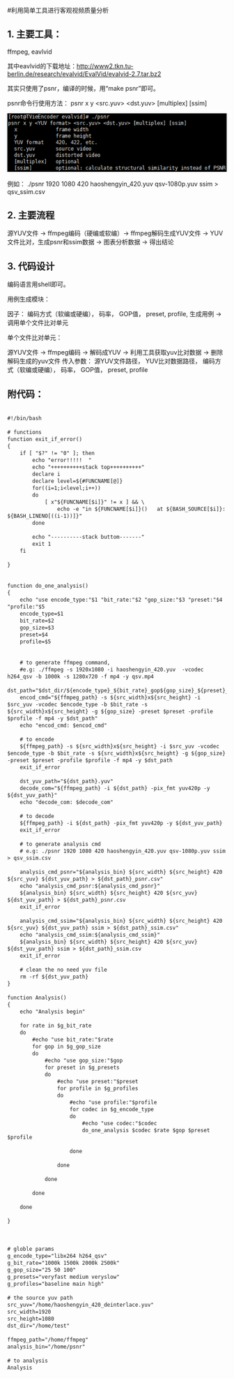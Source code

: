 #利用简单工具进行客观视频质量分析

## 1. 主要工具： 
ffmpeg, eavlvid

其中eavlvid的下载地址：http://www2.tkn.tu-berlin.de/research/evalvid/EvalVid/evalvid-2.7.tar.bz2

其实只使用了psnr，编译的时候，用“make psnr”即可。

psnr命令行使用方法： psnr  x  y  <YUV format>  <src.yuv>  <dst.yuv> [multiplex]  [ssim] 

![psnr使用方法图](../images/20160712-videotools-01.png)

例如： ./psnr 1920 1080 420 haoshengyin_420.yuv qsv-1080p.yuv ssim > qsv_ssim.csv


## 2. 主要流程

源YUV文件 -> ffmpeg编码（硬编或软编）-> ffmpeg解码生成YUV文件 -> YUV文件比对，生成psnr和ssim数据 -> 图表分析数据 -> 得出结论


## 3. 代码设计

编码语言用shell即可。

用例生成模块：

因子： 编码方式（软编或硬编）， 码率， GOP值， preset,  profile,  生成用例 -> 调用单个文件比对单元

单个文件比对单元：

源YUV文件 -> ffmpeg编码 -> 解码成YUV -> 利用工具获取yuv比对数据 -> 删除解码生成的yuv文件
传入参数： 源YUV文件路径， YUV比对数据路径， 编码方式（软编或硬编）， 码率， GOP值， preset,  profile

## 附代码：
```shell

#!/bin/bash

# functions
function exit_if_error()
{
    if [ "$?" != "0" ]; then
        echo "error!!!!!  "
        echo "++++++++++stack top++++++++++"
        declare i
        declare level=${#FUNCNAME[@]}
        for((i=1;i<level;i++))
        do
            [ x"${FUNCNAME[$i]}" != x ] && \
                echo -e "in ${FUNCNAME[$i]}()   at ${BASH_SOURCE[$i]}: ${BASH_LINENO[((i-1))]}"
        done

        echo "----------stack buttom-------"
        exit 1
    fi

}


function do_one_analysis()
{
    echo "use encode_type:"$1 "bit_rate:"$2 "gop_size:"$3 "preset:"$4 "profile:"$5
    encode_type=$1
    bit_rate=$2
    gop_size=$3
    preset=$4
    profile=$5


    # to generate ffmpeg command, 
    #e.g: ./ffmpeg -s 1920x1080 -i haoshengyin_420.yuv  -vcodec h264_qsv -b 1000k -s 1280x720 -f mp4 -y qsv.mp4
    dst_path="$dst_dir/${encode_type}_${bit_rate}_gop${gop_size}_${preset}_${profile}.mp4"
    encod_cmd="${ffmpeg_path} -s ${src_width}x${src_height} -i $src_yuv -vcodec $encode_type -b $bit_rate -s ${src_width}x${src_height} -g ${gop_size} -preset $preset -profile $profile -f mp4 -y $dst_path" 
    echo "encod_cmd: $encod_cmd"

    # to encode
    ${ffmpeg_path} -s ${src_width}x${src_height} -i $src_yuv -vcodec $encode_type -b $bit_rate -s ${src_width}x${src_height} -g ${gop_size} -preset $preset -profile $profile -f mp4 -y $dst_path
    exit_if_error

    dst_yuv_path="${dst_path}.yuv"
    decode_com="${ffmpeg_path} -i ${dst_path} -pix_fmt yuv420p -y ${dst_yuv_path}"
    echo "decode_com: $decode_com"

    # to decode
    ${ffmpeg_path} -i ${dst_path} -pix_fmt yuv420p -y ${dst_yuv_path}
    exit_if_error

    # to generate analysis cmd
    # e.g: ./psnr 1920 1080 420 haoshengyin_420.yuv qsv-1080p.yuv ssim > qsv_ssim.csv

    analysis_cmd_psnr="${analysis_bin} ${src_width} ${src_height} 420 ${src_yuv} ${dst_yuv_path} > ${dst_path}_psnr.csv"
    echo "analysis_cmd_psnr:${analysis_cmd_psnr}"
    ${analysis_bin} ${src_width} ${src_height} 420 ${src_yuv} ${dst_yuv_path} > ${dst_path}_psnr.csv
    exit_if_error

    analysis_cmd_ssim="${analysis_bin} ${src_width} ${src_height} 420 ${src_yuv} ${dst_yuv_path} ssim > ${dst_path}_ssim.csv"
    echo "analysis_cmd_ssim:${analysis_cmd_ssim}"
    ${analysis_bin} ${src_width} ${src_height} 420 ${src_yuv} ${dst_yuv_path} ssim > ${dst_path}_ssim.csv
    exit_if_error

    # clean the no need yuv file
    rm -rf ${dst_yuv_path}
}

function Analysis()
{
    echo "Analysis begin"

    for rate in $g_bit_rate
    do
        #echo "use bit_rate:"$rate
        for gop in $g_gop_size
        do
            #echo "use gop_size:"$gop
            for preset in $g_presets
            do
                #echo "use preset:"$preset
                for profile in $g_profiles
                do
                    #echo "use profile:"$profile
                    for codec in $g_encode_type
                    do
                        #echo "use codec:"$codec
                        do_one_analysis $codec $rate $gop $preset $profile

                    done

                done

            done

        done

    done

}



# globle params
g_encode_type="libx264 h264_qsv"
g_bit_rate="1000k 1500k 2000k 2500k"
g_gop_size="25 50 100"
g_presets="veryfast medium veryslow"
g_profiles="baseline main high"

# the source yuv path
src_yuv="/home/haoshengyin_420_deinterlace.yuv"
src_width=1920
src_height=1080
dst_dir="/home/test"

ffmpeg_path="/home/ffmpeg"
analysis_bin="/home/psnr"

# to analysis
Analysis 

```


